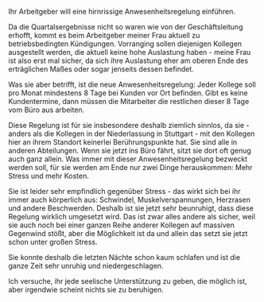 Ihr Arbeitgeber will eine hirnrissige Anwesenheitsregelung einführen.

Da die Quartalsergebnisse nicht so waren wie von der Geschäftsleitung erhofft, kommt es beim Arbeitgeber meiner Frau aktuell zu betriebsbedingten Kündigungen. Vorranging sollen diejenigen Kollegen ausgestellt werden, die aktuell keine hohe Auslastung haben - meine Frau ist also erst mal sicher, da sich ihre Auslastung eher am oberen Ende des erträglichen Maßes oder sogar jenseits dessen befindet.

Was sie aber betrifft, ist die neue Anwesenheitsregelung: Jeder Kollege soll pro Monat mindestens 8 Tage bei Kunden vor Ort befinden. Gibt es keine Kundentermine, dann müssen die Mitarbeiter die restlichen dieser 8 Tage vom Büro aus arbeiten.

Diese Regelung ist für sie insbesondere deshalb ziemlich sinnlos, da sie - anders als die Kollegen in der Niederlassung in Stuttgart - mit den Kollegen hier an ihrem Standort keinerlei Berührungspunkte hat. Sie sind alle in anderen Abteilungen. Wenn sie jetzt ins Büro fährt, sitzt sie dort oft genug auch ganz allein. Was immer mit dieser Anwesenheitsregelung bezweckt werden soll, für sie werden am Ende nur zwei Dinge herauskommen: Mehr Stress und mehr Kosten.

Sie ist leider sehr empfindlich gegenüber Stress - das wirkt sich bei ihr immer auch körperlich aus: Schwindel, Muskelverspannungen, Herzrasen und andere Beschwerden. Deshalb ist sie jetzt sehr beunruhigt, dass diese Regelung wirklich umgesetzt wird. Das ist zwar alles andere als sicher, weil sie auch noch bei einer ganzen Reihe anderer Kollegen auf massiven Gegenwind stößt, aber die Möglichkeit ist da und allein das setzt sie jetzt schon unter großen Stress.

Sie konnte deshalb die letzten Nächte schon kaum schlafen und ist die ganze Zeit sehr unruhig und niedergeschlagen.

Ich versuche, ihr jede seelische Unterstützung zu geben, die möglich ist, aber irgendwie scheint nichts sie zu beruhigen.